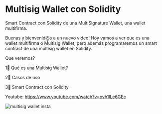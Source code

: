 # Multisig Wallet con Solidity

Smart Contract con Solidity de una MultiSignature Wallet, una wallet multifirma.

Buenas y bienvenid@s a un nuevo video! Hoy vamos a ver que es una wallet multifirma o Multisig Wallet, pero además programaremos un smart contract de una multisig wallet en Solidity.

Que veremos?

1⃣ Qué es una Multisig Wallet?

2⃣ Casos de uso

3⃣ Smart Contract con Solidity

Youtube: https://www.youtube.com/watch?v=ovh1lLe6GEc


![multisig wallet insta](https://user-images.githubusercontent.com/101588200/171665344-c88ec38f-7fd7-4e58-a688-1b05db3d6f9c.png)
